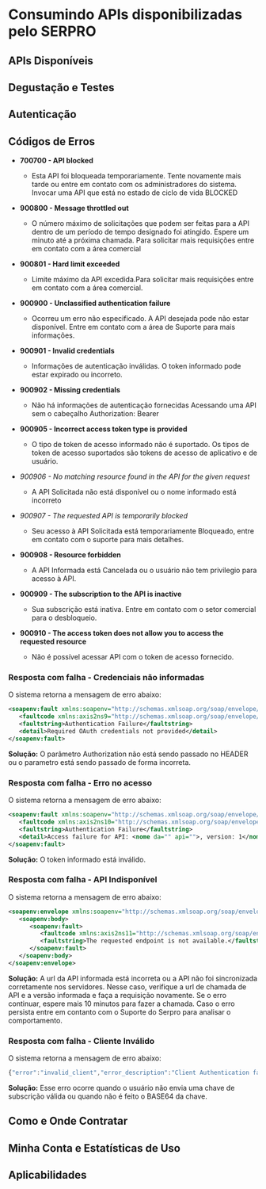 # Consumindo APIs disponibilizadas pelo SERPRO

## APIs Disponíveis

## Degustação e Testes

## Autenticação

## Códigos de Erros

- **700700 - API blocked**
  * Esta API foi bloqueada temporariamente. Tente novamente mais tarde ou entre em contato com os administradores do sistema. Invocar uma API que está no estado de ciclo de vida BLOCKED

- **900800 - Message throttled out**
  * O número máximo de solicitações que podem ser feitas para a API dentro de um período de tempo designado foi atingido. Espere um minuto até a próxima chamada. Para solicitar mais requisições entre em contato com a área comercial
  
- **900801 - Hard limit exceeded**
  * Limite máximo da API excedida.Para solicitar mais requisições entre em contato com a área comercial.
  
- **900900 - Unclassified authentication failure**
  * Ocorreu um erro não especificado. A API desejada pode não estar disponível. Entre em contato com a área de Suporte para mais informações.
  
- **900901 - Invalid credentials**
  * Informações de autenticação inválidas. O token informado pode estar expirado ou incorreto.
  
- **900902 - Missing credentials**
  * Não há informações de autenticação fornecidas Acessando uma API sem o cabeçalho Authorization: Bearer
  
- **900905 - Incorrect access token type is provided**
  * O tipo de token de acesso informado não é suportado. Os tipos de token de acesso suportados são tokens de acesso de aplicativo e de usuário.
  
- *900906 - No matching resource found in the API for the given request*
  * A API Solicitada não está disponível ou o nome informado está incorreto
  
- *900907 - The requested API is temporarily blocked*
  * Seu acesso à API Solicitada está temporariamente Bloqueado, entre em contato com o suporte para mais detalhes.
  
- **900908 - Resource forbidden**
  * A API Informada está Cancelada ou o usuário não tem privilegio para acesso à API.
  
- **900909 - The subscription to the API is inactive**
  * Sua subscrição está inativa. Entre em contato com o setor comercial para o desbloqueio.
  
- **900910 - The access token does not allow you to access the requested resource**
  * Não é possível acessar API com o token de acesso fornecido.
  
### Resposta com falha - Credenciais não informadas
O sistema retorna a mensagem de erro abaixo:
```xml
<soapenv:fault xmlns:soapenv="http://schemas.xmlsoap.org/soap/envelope/">
   <faultcode xmlns:axis2ns9="http://schemas.xmlsoap.org/soap/envelope/">axis2ns9:Client</faultcode>
   <faultstring>Authentication Failure</faultstring>
   <detail>Required OAuth credentials not provided</detail>
</soapenv:fault>
```
**Solução:**
O parâmetro Authorization não está sendo passado no HEADER ou o parametro está sendo passado de forma incorreta.

### Resposta com falha - Erro no acesso
O sistema retorna a mensagem de erro abaixo:
```xml
<soapenv:fault xmlns:soapenv="http://schemas.xmlsoap.org/soap/envelope/">
   <faultcode xmlns:axis2ns10="http://schemas.xmlsoap.org/soap/envelope/">axis2ns10:Client</faultcode>
   <faultstring>Authentication Failure</faultstring>
   <detail>Access failure for API: <nome da="" api="">, version: 1</nome></detail>
</soapenv:fault>
```
**Solução:**
O token informado está inválido.

### Resposta com falha - API Indisponível
O sistema retorna a mensagem de erro abaixo:
```xml
<soapenv:envelope xmlns:soapenv="http://schemas.xmlsoap.org/soap/envelope/">
   <soapenv:body>
      <soapenv:fault>
         <faultcode xmlns:axis2ns11="http://schemas.xmlsoap.org/soap/envelope/">axis2ns11:Server</faultcode>
         <faultstring>The requested endpoint is not available.</faultstring>
      </soapenv:fault>
   </soapenv:body>
</soapenv:envelope>
```
**Solução:**
A url da API informada está incorreta ou a API não foi sincronizada corretamente nos servidores. Nesse caso, verifique a url de chamada de API e a versão informada e faça a requisição novamente. Se o erro continuar, espere mais 10 minutos para fazer a chamada. Caso o erro persista entre em contanto com o Suporte do Serpro para analisar o comportamento.

### Resposta com falha - Cliente Inválido
O sistema retorna a mensagem de erro abaixo:
```javascript
{"error":"invalid_client","error_description":"Client Authentication failed."}
```
**Solução:**
Esse erro ocorre quando o usuário não envia uma chave de subscrição válida ou quando não é feito o BASE64 da chave.

## Como e Onde Contratar

## Minha Conta e Estatísticas de Uso

## Aplicabilidades
